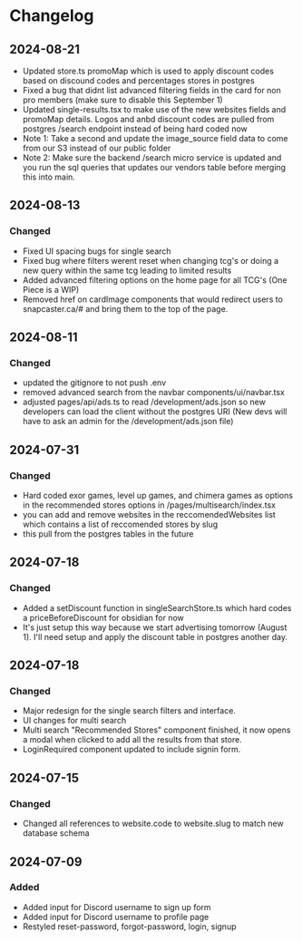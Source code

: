 # Changelog

## 2024-08-21

- Updated store.ts promoMap which is used to apply discount codes based on discound codes and percentages stores in postgres
- Fixed a bug that didnt list advanced filtering fields in the card for non pro members (make sure to disable this September 1)
- Updated single-results.tsx to make use of the new websites fields and promoMap details. Logos and anbd discount codes are pulled from postgres /search endpoint instead of being hard coded now
- Note 1: Take a second and update the image_source field data to come from our S3 instead of our public folder
- Note 2: Make sure the backend /search micro service is updated and you run the sql queries that updates our vendors table before merging this into main.

## 2024-08-13

### Changed

- Fixed UI spacing bugs for single search
- Fixed bug where filters werent reset when changing tcg's or doing a new query within the same tcg leading to limited results
- Added advanced filtering options on the home page for all TCG's (One Piece is a WIP)
- Removed href on cardImage components that would redirect users to snapcaster.ca/# and bring them to the top of the page.

## 2024-08-11

### Changed

- updated the gitignore to not push .env
- removed advanced search from the navbar components/ui/navbar.tsx
- adjusted pages/api/ads.ts to read /development/ads.json so new developers can load the client without the postgres URI (New devs will have to ask an admin for the /development/ads.json file)

## 2024-07-31

### Changed

- Hard coded exor games, level up games, and chimera games as options in the recommended stores options in /pages/multisearch/index.tsx
- you can add and remove websites in the reccomendedWebsites list which contains a list of reccomended stores by slug
- this pull from the postgres tables in the future

## 2024-07-18

### Changed

- Added a setDiscount function in singleSearchStore.ts which hard codes a priceBeforeDiscount for obsidian for now
- It's just setup this way because we start advertising tomorrow (August 1). I'll need setup and apply the discount table in postgres another day.

## 2024-07-18

### Changed

- Major redesign for the single search filters and interface.
- UI changes for multi search
- Multi search "Recommended Stores" component finished, it now opens a modal when clicked to add all the results from that store.
- LoginRequired component updated to include signin form.

## 2024-07-15

### Changed

- Changed all references to website.code to website.slug to match new database schema

## 2024-07-09

### Added

- Added input for Discord username to sign up form
- Added input for Discord username to profile page
- Restyled reset-password, forgot-password, login, signup
